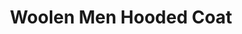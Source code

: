 ---
title: "Woolen Men Hooded Coat"
categories: ["Men","Men/Coats"]
images: ["./IMG_7510.JPG","./IMG_7512.JPG","./IMG_7514.JPG"]
---